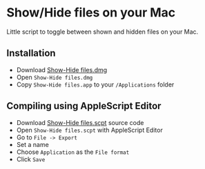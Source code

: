 # Show/Hide files on your Mac

Little script to toggle between shown and hidden files on your Mac.

## Installation

* Download [Show-Hide files.dmg](https://github.com/hiulit/show-hide-files-script-mac/blob/master/Show-Hide%20files.dmg?raw=true)
* Open `Show-Hide files.dmg`
* Copy `Show-Hide files.app` to your `/Applications` folder

## Compiling using AppleScript Editor

* Download [Show-Hide files.scpt](https://github.com/hiulit/show-hide-files-script-mac/blob/master/Show-Hide%20files.scpt?raw=true) source code
* Open `Show-Hide files.scpt` with AppleScript Editor
* Go to `File -> Export`
* Set a name
* Choose `Application` as the `File format`
* Click `Save`
